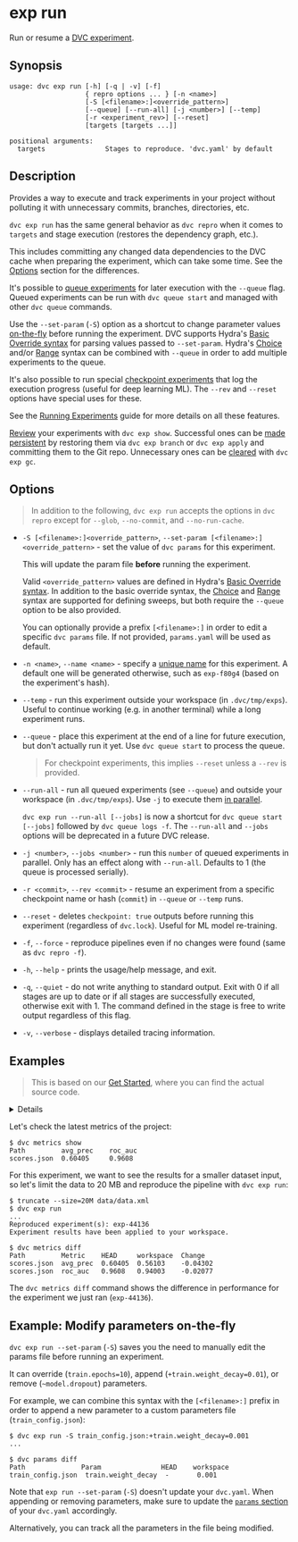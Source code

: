 # exp run

Run or resume a [DVC experiment].

[dvc experiment]: /doc/user-guide/experiment-management/experiments-overview

## Synopsis

```usage
usage: dvc exp run [-h] [-q | -v] [-f]
                   { repro options ... } [-n <name>]
                   [-S [<filename>:]<override_pattern>]
                   [--queue] [--run-all] [-j <number>] [--temp]
                   [-r <experiment_rev>] [--reset]
                   [targets [targets ...]]

positional arguments:
  targets               Stages to reproduce. 'dvc.yaml' by default
```

## Description

Provides a way to execute and track <abbr>experiments</abbr> in your
<abbr>project</abbr> without polluting it with unnecessary commits, branches,
directories, etc.

`dvc exp run` has the same general behavior as `dvc repro` when it comes to
`targets` and stage execution (restores the dependency graph, etc.).

<admon type="info">

This includes committing any changed data <abbr>dependencies</abbr> to the
<abbr>DVC cache</abbr> when preparing the experiment, which can take some time.
See the [Options](#options) section for the differences.

</admon>

It's possible to [queue experiments] for later execution with the `--queue`
flag. Queued experiments can be run with `dvc queue start` and managed with
other `dvc queue` commands.

Use the `--set-param` (`-S`) option as a shortcut to change
<abbr>parameter</abbr> values [on-the-fly] before running the experiment. DVC
supports Hydra's [Basic Override syntax] for parsing values passed to
`--set-param`. Hydra's
[Choice](https://hydra.cc/docs/advanced/override_grammar/extended/#choice-sweep)
and/or
[Range](https://hydra.cc/docs/advanced/override_grammar/extended/#range-sweep)
syntax can be combined with `--queue` in order to add multiple experiments to
the queue.

It's also possible to run special [checkpoint experiments] that log the
execution progress (useful for deep learning ML). The `--rev` and `--reset`
options have special uses for these.

<admon type="info">

See the [Running Experiments] guide for more details on all these features.

</admon>

[Review] your experiments with `dvc exp show`. Successful ones can be [made
persistent] by restoring them via `dvc exp branch` or `dvc exp apply` and
committing them to the Git repo. Unnecessary ones can be [cleared] with
`dvc exp gc`.

[on-the-fly]: #example-modify-parameters-on-the-fly
[queue experiments]:
  /doc/user-guide/experiment-management/running-experiments#the-experiments-queue
[checkpoint experiments]: /doc/user-guide/experiment-management/checkpoints
[running experiments]: /doc/user-guide/experiment-management/running-experiments
[review]: /doc/user-guide/experiment-management/comparing-experiments
[made persistent]: /doc/user-guide/experiment-management/persisting-experiments
[cleared]: /doc/user-guide/experiment-management/cleaning-experiments

## Options

> In addition to the following, `dvc exp run` accepts the options in `dvc repro`
> except for `--glob`, `--no-commit`, and `--no-run-cache`.

- `-S [<filename>:]<override_pattern>`,
  `--set-param [<filename>:]<override_pattern>` - set the value of `dvc params`
  for this experiment.

  This will update the param file **before** running the experiment.

  Valid `<override_pattern>` values are defined in Hydra's [Basic Override
  syntax]. In addition to the basic override syntax, the
  [Choice](https://hydra.cc/docs/advanced/override_grammar/extended/#choice-sweep)
  and
  [Range](https://hydra.cc/docs/advanced/override_grammar/extended/#range-sweep)
  syntax are supported for defining sweeps, but both require the `--queue`
  option to be also provided.

  You can optionally provide a prefix `[<filename>:]` in order to edit a
  specific `dvc params` file. If not provided, `params.yaml` will be used as
  default.

- `-n <name>`, `--name <name>` - specify a [unique name] for this experiment. A
  default one will be generated otherwise, such as `exp-f80g4` (based on the
  experiment's hash).

- `--temp` - run this experiment outside your workspace (in `.dvc/tmp/exps`).
  Useful to continue working (e.g. in another terminal) while a long experiment
  runs.

- `--queue` - place this experiment at the end of a line for future execution,
  but don't actually run it yet. Use `dvc queue start` to process the queue.

  > For checkpoint experiments, this implies `--reset` unless a `--rev` is
  > provided.

- `--run-all` - run all queued experiments (see `--queue`) and outside your
  workspace (in `.dvc/tmp/exps`). Use `-j` to execute them
  [in parallel](#queueing-and-parallel-execution).

  <admon type="warn">

  `dvc exp run --run-all [--jobs]` is now a shortcut for
  `dvc queue start [--jobs]` followed by `dvc queue logs -f`. The `--run-all`
  and `--jobs` options will be deprecated in a future DVC release.

  </admon>

- `-j <number>`, `--jobs <number>` - run this `number` of queued experiments in
  parallel. Only has an effect along with `--run-all`. Defaults to 1 (the queue
  is processed serially).

- `-r <commit>`, `--rev <commit>` - resume an experiment from a specific
  checkpoint name or hash (`commit`) in `--queue` or `--temp` runs.

- `--reset` - deletes `checkpoint: true` outputs before running this experiment
  (regardless of `dvc.lock`). Useful for ML model re-training.

- `-f`, `--force` - reproduce pipelines even if no changes were found (same as
  `dvc repro -f`).

- `-h`, `--help` - prints the usage/help message, and exit.

- `-q`, `--quiet` - do not write anything to standard output. Exit with 0 if all
  stages are up to date or if all stages are successfully executed, otherwise
  exit with 1. The command defined in the stage is free to write output
  regardless of this flag.

- `-v`, `--verbose` - displays detailed tracing information.

[unique name]:
  https://dvc.org/doc/user-guide/experiment-management/experiments-overview#how-does-dvc-track-experiments
[run-cache]: /doc/user-guide/project-structure/internal-files#run-cache

## Examples

> This is based on our [Get Started](/doc/start/experiments), where you can find
> the actual source code.

<details>

### Expand to prepare the example ML project

Clone the DVC repo and download the data it <abbr>depends</abbr> on:

```dvc
$ git clone git@github.com:iterative/example-get-started.git
$ cd example-get-started
$ dvc pull
```

Let's also install the Python requirements:

> We **strongly** recommend creating a
> [virtual environment](https://python.readthedocs.io/en/stable/library/venv.html)
> first.

```dvc
$ pip install -r src/requirements.txt
```

</details>

Let's check the latest metrics of the project:

```dvc
$ dvc metrics show
Path         avg_prec    roc_auc
scores.json  0.60405     0.9608
```

For this experiment, we want to see the results for a smaller dataset input, so
let's limit the data to 20 MB and reproduce the pipeline with `dvc exp run`:

```dvc
$ truncate --size=20M data/data.xml
$ dvc exp run
...
Reproduced experiment(s): exp-44136
Experiment results have been applied to your workspace.

$ dvc metrics diff
Path         Metric    HEAD     workspace  Change
scores.json  avg_prec  0.60405  0.56103    -0.04302
scores.json  roc_auc   0.9608   0.94003    -0.02077
```

The `dvc metrics diff` command shows the difference in performance for the
experiment we just ran (`exp-44136`).

## Example: Modify parameters on-the-fly

`dvc exp run --set-param` (`-S`) saves you the need to manually edit the params
file before running an experiment.

It can override (`train.epochs=10`), append (`+train.weight_decay=0.01`), or
remove (`~model.dropout`) parameters.

For example, we can combine this syntax with the `[<filename>:]` prefix in order
to append a new parameter to a custom parameters file (`train_config.json`):

```dvc
$ dvc exp run -S train_config.json:+train.weight_decay=0.001
...
```

```dvc
$ dvc params diff
Path              Param               HEAD    workspace
train_config.json  train.weight_decay  -       0.001
```

<admon type="warn">

Note that `exp run --set-param` (`-S`) doesn't update your `dvc.yaml`. When
appending or removing <abbr>parameters</abbr>, make sure to update the
[`params` section](https://dvc.org/doc/user-guide/project-structure/dvcyaml-files#parameters)
of your `dvc.yaml` accordingly.

Alternatively, you can track all the parameters in the file being modified.

</admon>

[basic override syntax]: https://hydra.cc/docs/advanced/override_grammar/basic/

